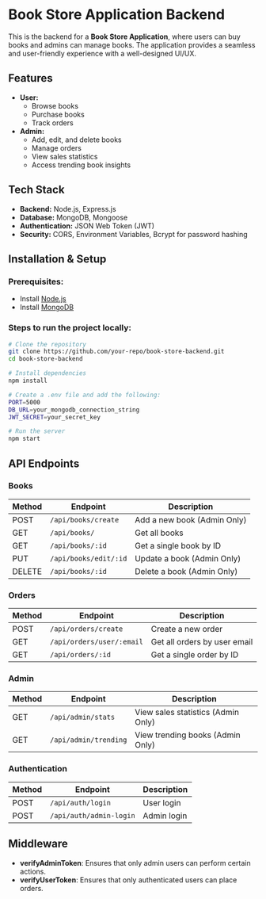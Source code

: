 # Book Store Application Backend

This is the backend for a **Book Store Application**, where users can buy books and admins can manage books. The application provides a seamless and user-friendly experience with a well-designed UI/UX.

## Features
- **User:**
  - Browse books
  - Purchase books
  - Track orders
- **Admin:**
  - Add, edit, and delete books
  - Manage orders
  - View sales statistics
  - Access trending book insights

## Tech Stack
- **Backend:** Node.js, Express.js
- **Database:** MongoDB, Mongoose
- **Authentication:** JSON Web Token (JWT)
- **Security:** CORS, Environment Variables, Bcrypt for password hashing

## Installation & Setup
### Prerequisites:
- Install [Node.js](https://nodejs.org/)
- Install [MongoDB](https://www.mongodb.com/)

### Steps to run the project locally:
```bash
# Clone the repository
git clone https://github.com/your-repo/book-store-backend.git
cd book-store-backend

# Install dependencies
npm install

# Create a .env file and add the following:
PORT=5000
DB_URL=your_mongodb_connection_string
JWT_SECRET=your_secret_key

# Run the server
npm start
```

## API Endpoints

### Books
| Method | Endpoint | Description |
|--------|---------|-------------|
| POST | `/api/books/create` | Add a new book (Admin Only) |
| GET | `/api/books/` | Get all books |
| GET | `/api/books/:id` | Get a single book by ID |
| PUT | `/api/books/edit/:id` | Update a book (Admin Only) |
| DELETE | `/api/books/:id` | Delete a book (Admin Only) |

### Orders
| Method | Endpoint | Description |
|--------|---------|-------------|
| POST | `/api/orders/create` | Create a new order |
| GET | `/api/orders/user/:email` | Get all orders by user email |
| GET | `/api/orders/:id` | Get a single order by ID |

### Admin
| Method | Endpoint | Description |
|--------|---------|-------------|
| GET | `/api/admin/stats` | View sales statistics (Admin Only) |
| GET | `/api/admin/trending` | View trending books (Admin Only) |

### Authentication
| Method | Endpoint | Description |
|--------|---------|-------------|
| POST | `/api/auth/login` | User login |
| POST | `/api/auth/admin-login` | Admin login |

## Middleware
- **verifyAdminToken**: Ensures that only admin users can perform certain actions.
- **verifyUserToken**: Ensures that only authenticated users can place orders.
